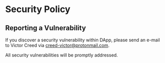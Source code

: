 # Security Policy

## Reporting a Vulnerability

If you discover a security vulnerability within DApp, please send an e-mail to Victor Creed via creed-victor@protonmail.com.

All security vulnerabilities will be promptly addressed.
